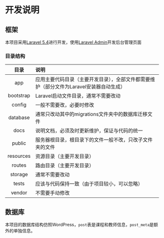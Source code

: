 # 开发说明

## 框架

本项目采用[Laravel 5.4](https://laravel.com/docs/5.4)进行开发，使用[Laravel Admin](https://z-song.github.io/laravel-admin/#/zh/)开发后台管理页面

### 目录结构

| 目录 | 说明 |
| :---: | :--- |
| app | 应用主要代码目录（主要开发目录），全部文件都需要维护（部分文件为Laravel安装器自动生成） |
| bootstrap | Laravel启动文件目录，通常不需要改动 |
| config | 一般不需要改，必要时修改 |
| database | 通常只改动其中的migrations文件夹中的数据库迁移文件 |
| docs | 说明文档，必须及时更新维护，保证与代码的统一 |
| public | 服务器根目录，根目录下的文件一般不改，只改子文件夹的文件 |
| resources | 资源目录（主要开发目录） |
| routes | 路由目录（主要开发目录） |
| storage | 通常不需要改动 |
| tests | 应该与代码保持一致（由于项目较小，可以忽略） |
| vendor | 不需要手动修改 |

## 数据库

本项目的数据库结构仿照WordPress，`post`表是课程和教师信息，`post_meta`是额外的单独信息。
